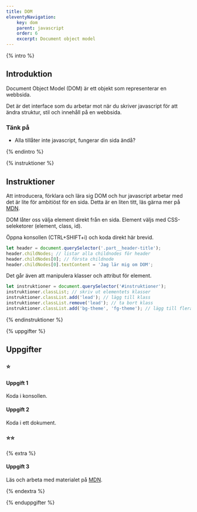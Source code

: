 ```yaml
---
title: DOM
eleventyNavigation:
    key: dom
    parent: javascript
    order: 6
    excerpt: Document object model
---
```


{% intro %}

## Introduktion

Document Object Model (DOM) är ett objekt som representerar en webbsida.

Det är det interface som du arbetar mot när du skriver javascript för att ändra struktur, stil och innehåll på en webbsida.

### Tänk på

-   Alla tillåter inte javascript, fungerar din sida ändå?

{% endintro %}

{% instruktioner %}

## Instruktioner

Att introducera, förklara och lära sig DOM och hur javascript arbetar med det är lite för ambitiöst för en sida.
Detta är en liten titt, läs gärna mer på [MDN](https://developer.mozilla.org/en-US/docs/Web/API/Document_Object_Model/Introduction).

DOM låter oss välja element direkt från en sida. Element väljs med CSS-seleketorer (element, class, id).

Öppna konsollen (CTRL+SHIFT+i) och koda direkt här brevid.

```js
let header = document.querySelector('.part__header-title');
header.childNodes; // listar alla childnodes för header
header.childNodes[0]; // första childnode
header.childNodes[0].textContent = 'Jag lär mig om DOM';
```

Det går även att manipulera klasser och attribut för element.

```js
let instruktioner = document.querySelector('#instruktioner');
instruktioner.classList; // skriv ut elementets klasser
instruktioner.classList.add('lead'); // lägg till klass
instruktioner.classList.remove('lead'); // ta bort klass
instruktioner.classList.add('bg-theme', 'fg-theme'); // lägg till flera klasser
```

{% endinstruktioner %}

{% uppgifter %}

## Uppgifter

### ⭐

#### Uppgift 1

Koda i konsollen.

#### Uppgift 2

Koda i ett dokument.

### ⭐⭐

{% extra %}

#### Uppgift 3

Läs och arbeta med materialet på [MDN](https://developer.mozilla.org/en-US/docs/Web/API/Document_Object_Model/Introduction).

{% endextra %}

{% enduppgifter %}
